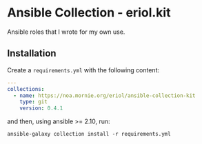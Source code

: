 # Ansible Collection - eriol.kit

Ansible roles that I wrote for my own use.

## Installation

Create a `requirements.yml` with the following content:

```yaml
---
collections:
  - name: https://noa.mornie.org/eriol/ansible-collection-kit
    type: git
    version: 0.4.1
```

and then, using ansible >= 2.10, run:

```
ansible-galaxy collection install -r requirements.yml
```
